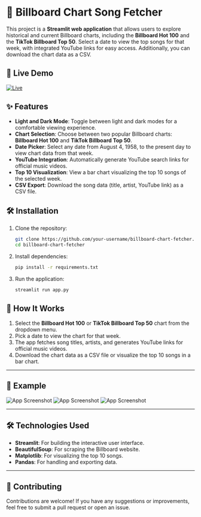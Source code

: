 # 🎵 Billboard Chart Song Fetcher

This project is a **Streamlit web application** that allows users to explore historical and current Billboard charts, including the **Billboard Hot 100** and the **TikTok Billboard Top 50**. Select a date to view the top songs for that week, with integrated YouTube links for easy access. Additionally, you can download the chart data as a CSV.

## 🚀 Live Demo

[![Live](https://img.shields.io/badge/Live%20Demo-Click%20Here-brightgreen)](https://celest23-top100songs-app-lvaseu.streamlit.app/)


## ✨ Features
- **Light and Dark Mode**: Toggle between light and dark modes for a comfortable viewing experience.
- **Chart Selection**: Choose between two popular Billboard charts: **Billboard Hot 100** and **TikTok Billboard Top 50**.
- **Date Picker**: Select any date from August 4, 1958, to the present day to view chart data from that week.
- **YouTube Integration**: Automatically generate YouTube search links for official music videos.
- **Top 10 Visualization**: View a bar chart visualizing the top 10 songs of the selected week.
- **CSV Export**: Download the song data (title, artist, YouTube link) as a CSV file.

## 🛠 Installation

1. Clone the repository:
   ```bash
   git clone https://github.com/your-username/billboard-chart-fetcher.git
   cd billboard-chart-fetcher
   
2. Install dependencies:
    ```bash
    pip install -r requirements.txt
    
3. Run the application:
   ```bash
   streamlit run app.py
   
## 🎯 How It Works

1. Select the **Billboard Hot 100** or **TikTok Billboard Top 50** chart from the dropdown menu.
2. Pick a date to view the chart for that week.
3. The app fetches song titles, artists, and generates YouTube links for official music videos.
4. Download the chart data as a CSV file or visualize the top 10 songs in a bar chart.

---

## 🌟 Example

![App Screenshot](images/topsongs1.png)
![App Screenshot](images/topsongs2.png)
![App Screenshot](images/topsongs3.png)

---

## 🛠️ Technologies Used

- **Streamlit**: For building the interactive user interface.
- **BeautifulSoup**: For scraping the Billboard website.
- **Matplotlib**: For visualizing the top 10 songs.
- **Pandas**: For handling and exporting data.

---

## 🤝 Contributing

Contributions are welcome! If you have any suggestions or improvements, feel free to submit a pull request or open an issue.
